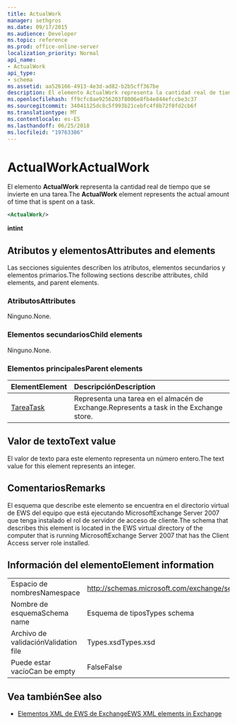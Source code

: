 ```yaml
---
title: ActualWork
manager: sethgros
ms.date: 09/17/2015
ms.audience: Developer
ms.topic: reference
ms.prod: office-online-server
localization_priority: Normal
api_name:
- ActualWork
api_type:
- schema
ms.assetid: aa526166-4913-4e3d-ad82-b2b5cff367be
description: El elemento ActualWork representa la cantidad real de tiempo que se invierte en una tarea.
ms.openlocfilehash: ff9cfc8ae9256203f8006e8fb4e844efccbe3c37
ms.sourcegitcommit: 34041125dc8c5f993b21cebfc4f8b72f0fd2cb6f
ms.translationtype: MT
ms.contentlocale: es-ES
ms.lasthandoff: 06/25/2018
ms.locfileid: "19763386"
---
```

# <a name="actualwork"></a><span data-ttu-id="645c5-103">ActualWork</span><span class="sxs-lookup"><span data-stu-id="645c5-103">ActualWork</span></span>

<span data-ttu-id="645c5-104">El elemento **ActualWork** representa la cantidad real de tiempo que se invierte en una tarea.</span><span class="sxs-lookup"><span data-stu-id="645c5-104">The **ActualWork** element represents the actual amount of time that is spent on a task.</span></span> 
  
```xml
<ActualWork/>
```

 <span data-ttu-id="645c5-105">**int**</span><span class="sxs-lookup"><span data-stu-id="645c5-105">**int**</span></span>
## <a name="attributes-and-elements"></a><span data-ttu-id="645c5-106">Atributos y elementos</span><span class="sxs-lookup"><span data-stu-id="645c5-106">Attributes and elements</span></span>

<span data-ttu-id="645c5-107">Las secciones siguientes describen los atributos, elementos secundarios y elementos primarios.</span><span class="sxs-lookup"><span data-stu-id="645c5-107">The following sections describe attributes, child elements, and parent elements.</span></span>
  
### <a name="attributes"></a><span data-ttu-id="645c5-108">Atributos</span><span class="sxs-lookup"><span data-stu-id="645c5-108">Attributes</span></span>

<span data-ttu-id="645c5-109">Ninguno.</span><span class="sxs-lookup"><span data-stu-id="645c5-109">None.</span></span>
  
### <a name="child-elements"></a><span data-ttu-id="645c5-110">Elementos secundarios</span><span class="sxs-lookup"><span data-stu-id="645c5-110">Child elements</span></span>

<span data-ttu-id="645c5-111">Ninguno.</span><span class="sxs-lookup"><span data-stu-id="645c5-111">None.</span></span>
  
### <a name="parent-elements"></a><span data-ttu-id="645c5-112">Elementos principales</span><span class="sxs-lookup"><span data-stu-id="645c5-112">Parent elements</span></span>

|<span data-ttu-id="645c5-113">**Element**</span><span class="sxs-lookup"><span data-stu-id="645c5-113">**Element**</span></span>|<span data-ttu-id="645c5-114">**Descripción**</span><span class="sxs-lookup"><span data-stu-id="645c5-114">**Description**</span></span>|
|:-----|:-----|
|[<span data-ttu-id="645c5-115">Tarea</span><span class="sxs-lookup"><span data-stu-id="645c5-115">Task</span></span>](task.md) <br/> |<span data-ttu-id="645c5-116">Representa una tarea en el almacén de Exchange.</span><span class="sxs-lookup"><span data-stu-id="645c5-116">Represents a task in the Exchange store.</span></span>  <br/> |
   
## <a name="text-value"></a><span data-ttu-id="645c5-117">Valor de texto</span><span class="sxs-lookup"><span data-stu-id="645c5-117">Text value</span></span>

<span data-ttu-id="645c5-118">El valor de texto para este elemento representa un número entero.</span><span class="sxs-lookup"><span data-stu-id="645c5-118">The text value for this element represents an integer.</span></span>
  
## <a name="remarks"></a><span data-ttu-id="645c5-119">Comentarios</span><span class="sxs-lookup"><span data-stu-id="645c5-119">Remarks</span></span>

<span data-ttu-id="645c5-120">El esquema que describe este elemento se encuentra en el directorio virtual de EWS del equipo que está ejecutando MicrosoftExchange Server 2007 que tenga instalado el rol de servidor de acceso de cliente.</span><span class="sxs-lookup"><span data-stu-id="645c5-120">The schema that describes this element is located in the EWS virtual directory of the computer that is running MicrosoftExchange Server 2007 that has the Client Access server role installed.</span></span>
  
## <a name="element-information"></a><span data-ttu-id="645c5-121">Información del elemento</span><span class="sxs-lookup"><span data-stu-id="645c5-121">Element information</span></span>

|||
|:-----|:-----|
|<span data-ttu-id="645c5-122">Espacio de nombres</span><span class="sxs-lookup"><span data-stu-id="645c5-122">Namespace</span></span>  <br/> |http://schemas.microsoft.com/exchange/services/2006/types  <br/> |
|<span data-ttu-id="645c5-123">Nombre de esquema</span><span class="sxs-lookup"><span data-stu-id="645c5-123">Schema name</span></span>  <br/> |<span data-ttu-id="645c5-124">Esquema de tipos</span><span class="sxs-lookup"><span data-stu-id="645c5-124">Types schema</span></span>  <br/> |
|<span data-ttu-id="645c5-125">Archivo de validación</span><span class="sxs-lookup"><span data-stu-id="645c5-125">Validation file</span></span>  <br/> |<span data-ttu-id="645c5-126">Types.xsd</span><span class="sxs-lookup"><span data-stu-id="645c5-126">Types.xsd</span></span>  <br/> |
|<span data-ttu-id="645c5-127">Puede estar vacío</span><span class="sxs-lookup"><span data-stu-id="645c5-127">Can be empty</span></span>  <br/> |<span data-ttu-id="645c5-128">False</span><span class="sxs-lookup"><span data-stu-id="645c5-128">False</span></span>  <br/> |
   
## <a name="see-also"></a><span data-ttu-id="645c5-129">Vea también</span><span class="sxs-lookup"><span data-stu-id="645c5-129">See also</span></span>

- [<span data-ttu-id="645c5-130">Elementos XML de EWS de Exchange</span><span class="sxs-lookup"><span data-stu-id="645c5-130">EWS XML elements in Exchange</span></span>](ews-xml-elements-in-exchange.md)

